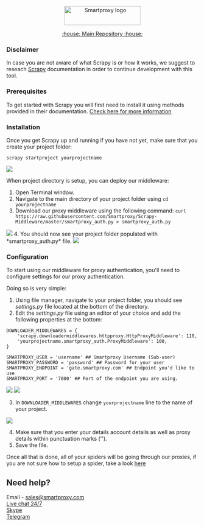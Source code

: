 <p align="center">
    <a href="https://smartproxy.com/"><img src="https://smartproxy.com/wp-content/themes/smartproxy/images/smartproxy-logo.svg" alt="Smartproxy logo" width="200" height="50"></a>
  </a>
</p>

<p align="center">
    <a href="https://github.com/Smartproxy/Smartproxy"> :house: Main Repository :house: </a>
</p>

### Disclaimer

In case you are not aware of what Scrapy is or how it works, we suggest to reseach [Scrapy](https://docs.scrapy.org/en/latest/) documentation in order to continue development with this tool.

### Prerequisites

To get started with Scrapy you will first need to install it using methods provided in their documentation. [Check here for more information](https://docs.scrapy.org/en/latest/intro/install.html)

### Installation

Once you get Scrapy up and running if you have not yet, make sure that you create your project folder:

```
scrapy startproject yourprojectname
```

<img src="https://content.screencast.com/users/JohanSP/folders/Jing/media/f974b1de-dc9c-4d53-9d43-9215f8742dc9/startproject.png">

When project directory is setup, you can deploy our middleware:

1. Open Terminal window.
2. Navigate to the main directory of your project folder using `cd yourprojectname`
3. Download our proxy middleware using the following command: `curl https://raw.githubusercontent.com/Smartproxy/Scrapy-Middleware/master/smartproxy_auth.py > smartproxy_auth.py`
<img src="https://smartproxy.com/wp-content/uploads/2019/07/smartproxy-scrapy-proxy-middleware-1-.png">
4. You should now see your project folder populated with *smartproxy_auth.py* file.
<img src="https://file2.api.drift.com/drift-prod-file-uploads/94bb%2F94bb73fc522c281e170a6cc81a077ab5/3.png?mimeType=image%2Fpng">

### Configuration

To start using our middleware for proxy authentication, you'll need to configure settings for our proxy authentication.

Doing so is very simple:

1. Using file manager, navigate to your project folder, you should see *settings.py* file located at the bottom of the directory.
2. Edit the *settings.py* file using an editor of your choice and add the following properties at the bottom:
```
DOWNLOADER_MIDDLEWARES = {
    'scrapy.downloadermiddlewares.httpproxy.HttpProxyMiddleware': 110,
    'yourprojectname.smartproxy_auth.ProxyMiddleware': 100,
}

SMARTPROXY_USER = 'username' ## Smartproxy Username (Sub-user)
SMARTPROXY_PASSWORD = 'password' ## Password for your user
SMARTPROXY_ENDPOINT = 'gate.smartproxy.com' ## Endpoint you'd like to use
SMARTPROXY_PORT = '7000' ## Port of the endpoint you are using.
```
<img src="https://file2.api.drift.com/drift-prod-file-uploads/b7b3%2Fb7b36a1e9a1556fb7b361ed17144159a/4.png?mimeType=image%2Fpng">
<img src="https://file2.api.drift.com/drift-prod-file-uploads/348f%2F348f7143ae28ad224fa3a46c2dc7716e/5.png?mimeType=image%2Fpng">

3. In `DOWNLOADER_MIDDLEWARES` change `yourprojectname` line to the name of your project.

<img src="https://file2.api.drift.com/drift-prod-file-uploads/87d4%2F87d428d4f2d47e29f3e986e109005d26/6.png?mimeType=image%2Fpng">

4. Make sure that you enter your details account details as well as proxy details within punctuation marks (''). 
5. Save the file.

Once all that is done, all of your spiders will be going through our proxies, if you are not sure how to setup a spider, take a look [here](https://docs.scrapy.org/en/latest/intro/tutorial.html#our-first-spider)

## Need help?
Email - sales@smartproxy.com
<br><a href="https://smartproxy.com">Live chat 24/7</a>
<br><a href="https://join.skype.com/invite/bZDHw4NZg2G9">Skype</a>
<br><a href="https://t.me/smartproxy_com">Telegram</a>
